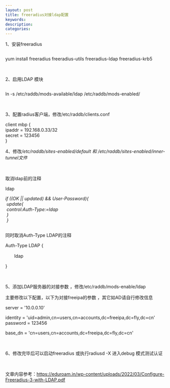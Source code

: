 ```yaml
---
layout: post
title: freeradius对接ldap配置
keywords:
description:
categories:
---
```

<p>1、安装freeradius</p>
<div class="page" title="Page 1">
<div class="layoutArea">
<div class="column">
<p>yum install freeradius freeradius-utils freeradius-ldap freeradius-krb5</p>
<p>&nbsp;</p>
<p>2、启用LDAP 模块</p>
<div class="page" title="Page 1">
<div class="layoutArea">
<div class="column">
<p>ln -s /etc/raddb/mods-available/ldap /etc/raddb/mods-enabled/</p>
<p>&nbsp;</p>
<p>3、配置radius客户端，修改/etc/raddb/clients.conf</p>
<p>client mbp {<br />	ipaddr		= 192.168.0.33/32<br />	secret		= 123456<br />}</p>
<p>4、修改<span style="font-style: italic;">/etc/raddb/sites-enabled/default 和 /etc/raddb/sites-enabled/inner-tunnel文件</span></p>
<p>&nbsp;</p>
<p>取消ldap前的注释</p>
<p>ldap</p>
<p><em id="__mceDel">if ((OK || updated) &amp;&amp; User-Password){<br />&nbsp;update{<br />&nbsp;control:Auth-Type:=ldap<br />&nbsp;}<br />&nbsp;}</em></p>

</div>

</div>

</div>
<p>同时取消Auth-Type LDAP的注释</p>
<p>Auth-Type LDAP {</p>
<p>　　ldap</p>
<p>}</p>
<p>&nbsp;</p>
<p>5、添加LDAP服务器的对接参数 ，修改/etc/raddb/mods-enable/ldap</p>
<p>主要修改以下配置，以下为对接freeipa的参数 ，其它如AD请自行修改信息</p>
<p>server = '10.0.0.10'</p>
<p>identity = 'uid=admin,cn=users,cn=accounts,dc=freeipa,dc=fly,dc=cn'<br />        password = 123456</p>
<p>base_dn = 'cn=users,cn=accounts,dc=freeipa,dc=fly,dc=cn'</p>
<p>&nbsp;</p>
<p>6、修改完毕后可以启动freeradius 或执行radiusd -X 进入debug 模式测试认证</p>
<p>&nbsp;</p>
<p>文章内容参考：<a href="https://eduroam.in/wp-content/uploads/2022/03/Configure-Freeradius-3-with-LDAP.pdf">https://eduroam.in/wp-content/uploads/2022/03/Configure-Freeradius-3-with-LDAP.pdf</a></p>
<p>&nbsp;</p>
<p>&nbsp;</p>

</div>

</div>

</div>
    
